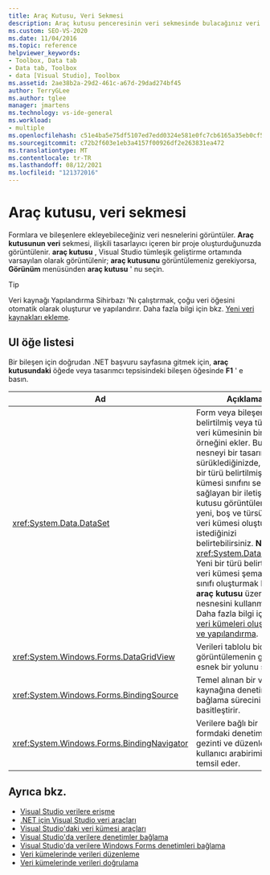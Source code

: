 ```yaml
---
title: Araç Kutusu, Veri Sekmesi
description: Araç kutusu penceresinin veri sekmesinde bulacağınız veri nesneleri hakkında bilgi edinin.
ms.custom: SEO-VS-2020
ms.date: 11/04/2016
ms.topic: reference
helpviewer_keywords:
- Toolbox, Data tab
- Data tab, Toolbox
- data [Visual Studio], Toolbox
ms.assetid: 2ae38b2a-29d2-461c-a67d-29dad274bf45
author: TerryGLee
ms.author: tglee
manager: jmartens
ms.technology: vs-ide-general
ms.workload:
- multiple
ms.openlocfilehash: c51e4ba5e75df5107ed7edd0324e581e0fc7cb6165a35eb0cf5fbb6f87f17bd2
ms.sourcegitcommit: c72b2f603e1eb3a4157f00926df2e263831ea472
ms.translationtype: MT
ms.contentlocale: tr-TR
ms.lasthandoff: 08/12/2021
ms.locfileid: "121372016"
---
```

# <a name="toolbox-data-tab"></a>Araç kutusu, veri sekmesi

Formlara ve bileşenlere ekleyebileceğiniz veri nesnelerini görüntüler. **Araç kutusunun** **veri** sekmesi, ilişkili tasarlayıcı içeren bir proje oluşturduğunuzda görüntülenir. **araç kutusu** , Visual Studio tümleşik geliştirme ortamında varsayılan olarak görüntülenir; **araç kutusunu** görüntülemeniz gerekiyorsa, **Görünüm** menüsünden **araç kutusu** ' nu seçin.

> [!TIP]
> Veri kaynağı Yapılandırma Sihirbazı 'Nı çalıştırmak, çoğu veri öğesini otomatik olarak oluşturur ve yapılandırır. Daha fazla bilgi için bkz. [Yeni veri kaynakları ekleme](../../data-tools/add-new-data-sources.md).

## <a name="ui-element-list"></a>UI öğe listesi

Bir bileşen için doğrudan .NET başvuru sayfasına gitmek için, **araç kutusundaki** öğede veya tasarımcı tepsisindeki bileşen öğesinde **F1** ' e basın.

|Ad|Açıklama|
|----------|-----------------|
|<xref:System.Data.DataSet>|Form veya bileşene türü belirtilmiş veya türsüz veri kümesinin bir örneğini ekler. Bu nesneyi bir tasarımcıya sürüklediğinizde, var olan bir türü belirtilmiş veri kümesi sınıfını seçmenizi sağlayan bir iletişim kutusu görüntüler veya yeni, boş ve türsüz bir veri kümesi oluşturmak istediğinizi belirtebilirsiniz. **Note:**  <xref:System.Data.DataSet> Yeni bir türü belirtilmiş veri kümesi şeması ve sınıfı oluşturmak Için **araç kutusu** üzerinde nesnesini kullanmayın. Daha fazla bilgi için bkz. [veri kümeleri oluşturma ve yapılandırma](../../data-tools/create-and-configure-datasets-in-visual-studio.md).|
|<xref:System.Windows.Forms.DataGridView>|Verileri tablolu biçimde görüntülemenin güçlü ve esnek bir yolunu sağlar.|
|<xref:System.Windows.Forms.BindingSource>|Temel alınan bir veri kaynağına denetim bağlama sürecini basitleştirir.|
|<xref:System.Windows.Forms.BindingNavigator>|Verilere bağlı bir formdaki denetimler için gezinti ve düzenleme kullanıcı arabirimini (UI) temsil eder.|

## <a name="see-also"></a>Ayrıca bkz.

- [Visual Studio verilere erişme](../../data-tools/accessing-data-in-visual-studio.md)
- [.NET için Visual Studio veri araçları](../../data-tools/visual-studio-data-tools-for-dotnet.md)
- [Visual Studio'daki veri kümesi araçları](../../data-tools/dataset-tools-in-visual-studio.md)
- [Visual Studio'da verilere denetimler bağlama](../../data-tools/bind-controls-to-data-in-visual-studio.md)
- [Visual Studio'da verilere Windows Forms denetimleri bağlama](../../data-tools/bind-windows-forms-controls-to-data-in-visual-studio.md)
- [Veri kümelerinde verileri düzenleme](../../data-tools/edit-data-in-datasets.md)
- [Veri kümelerinde verileri doğrulama](../../data-tools/validate-data-in-datasets.md)
